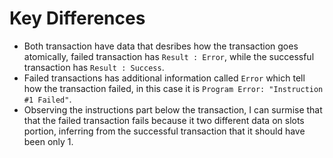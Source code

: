 # Key Differences
- Both transaction have data that desribes how the transaction goes atomically, failed transaction has `Result : Error`, while the successful transaction has `Result : Success`.
- Failed transactions has additional information called `Error` which tell how the transaction failed, in this case it is `Program Error: "Instruction #1 Failed"`.
- Observing the instructions part below the transaction, I can surmise that that the failed transaction fails because it two different data on slots portion,
inferring from the successful transaction that it should have been only 1.
